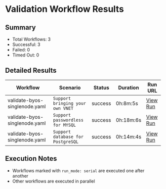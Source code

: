 # Validation Workflow Results

## Summary
- Total Workflows: 3
- Successful: 3
- Failed: 0
- Timed Out: 0

## Detailed Results

| Workflow | Scenario | Status | Duration | Run URL |
|----------|----------|---------|-----------|----------|
| validate-byos-singlenode.yaml | `Support bringing your own VNET` | success | 0h:8m:5s | [View Run](https://github.com/azure-javaee/rhel-jboss-templates/actions/runs/16111274591) |
| validate-byos-singlenode.yaml | `Support passwordless for MYSQL` | success | 0h:18m:6s | [View Run](https://github.com/azure-javaee/rhel-jboss-templates/actions/runs/16111276135) |
| validate-byos-singlenode.yaml | `Support database for PostgreSQL` | success | 0h:14m:4s | [View Run](https://github.com/azure-javaee/rhel-jboss-templates/actions/runs/16111277565) |


## Execution Notes
- Workflows marked with `run_mode: serial` are executed one after another
- Other workflows are executed in parallel
